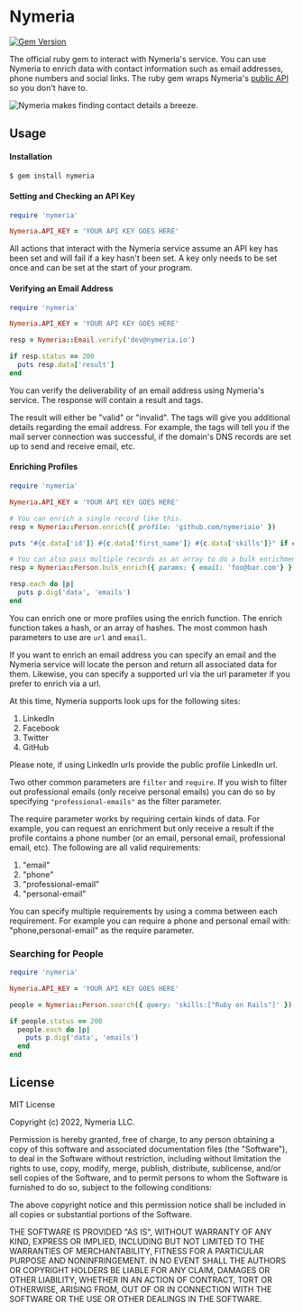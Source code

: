 # Nymeria

[![Gem Version](https://badge.fury.io/rb/nymeria.svg)](https://badge.fury.io/rb/nymeria)

The official ruby gem to interact with Nymeria's service. You can use Nymeria to enrich data with
contact information such as email addresses, phone numbers and social links. The ruby gem wraps
Nymeria's [public API](https://www.nymeria.io/developers) so you don't have to.

![Nymeria makes finding contact details a breeze.](https://www.nymeria.io/assets/images/marquee.png)

## Usage

#### Installation

```bash
$ gem install nymeria
```

#### Setting and Checking an API Key

```ruby
require 'nymeria'

Nymeria.API_KEY = 'YOUR API KEY GOES HERE'
```

All actions that interact with the Nymeria service assume an API key has been
set and will fail if a key hasn't been set. A key only needs to be set once and
can be set at the start of your program.

#### Verifying an Email Address

```ruby
require 'nymeria'

Nymeria.API_KEY = 'YOUR API KEY GOES HERE'

resp = Nymeria::Email.verify('dev@nymeria.io')

if resp.status == 200
  puts resp.data['result']
end
```

You can verify the deliverability of an email address using Nymeria's service.
The response will contain a result and tags.

The result will either be "valid" or "invalid". The tags will give you
additional details regarding the email address. For example, the tags will tell
you if the mail server connection was successful, if the domain's DNS records
are set up to send and receive email, etc.

#### Enriching Profiles

```ruby
require 'nymeria'

Nymeria.API_KEY = 'YOUR API KEY GOES HERE'

# You can enrich a single record like this.
resp = Nymeria::Person.enrich({ profile: 'github.com/nymeriaio' })

puts "#{c.data['id']} #{c.data['first_name']} #{c.data['skills']}" if c.status == 200

# You can also pass multiple records as an array to do a bulk enrichment.
resp = Nymeria::Person.bulk_enrich({ params: { email: 'foo@bar.com'} }, { params: { profile: 'linkedin.com/in/wozniaksteve' }})

resp.each do |p|
  puts p.dig('data', 'emails')
end
```

You can enrich one or more profiles using the enrich function. The enrich
function takes a hash, or an array of hashes. The most common hash parameters to
use are `url` and `email`.

If you want to enrich an email address you can specify an email and the Nymeria
service will locate the person and return all associated data for them.
Likewise, you can specify a supported url via the url parameter if you prefer
to enrich via a url.

At this time, Nymeria supports look ups for the following sites:

1. LinkedIn
1. Facebook
1. Twitter
1. GitHub

Please note, if using LinkedIn urls provide the public profile
LinkedIn url.

Two other common parameters are `filter` and `require`. If you wish to filter out
professional emails (only receive personal emails) you can do so by specifying
`"professional-emails"` as the filter parameter.

The require parameter works by requiring certain kinds of data.  For example, you
can request an enrichment but only receive a result if the profile contains a phone
number (or an email, personal email, professional email, etc). The following are all
valid requirements:

1. "email"
1. "phone"
1. "professional-email"
1. "personal-email"

You can specify multiple requirements by using a comma between each requirement.
For example you can require a phone and personal email with: "phone,personal-email"
as the require parameter.

### Searching for People

```ruby
require 'nymeria'

Nymeria.API_KEY = 'YOUR API KEY GOES HERE'

people = Nymeria::Person.search({ query: 'skills:["Ruby on Rails"]' })

if people.status == 200
  people.each do |p|
    puts p.dig('data', 'emails')
  end
end
```

## License

MIT License

Copyright (c) 2022, Nymeria LLC.

Permission is hereby granted, free of charge, to any person obtaining a copy
of this software and associated documentation files (the "Software"), to deal
in the Software without restriction, including without limitation the rights
to use, copy, modify, merge, publish, distribute, sublicense, and/or sell
copies of the Software, and to permit persons to whom the Software is
furnished to do so, subject to the following conditions:

The above copyright notice and this permission notice shall be included in all
copies or substantial portions of the Software.

THE SOFTWARE IS PROVIDED "AS IS", WITHOUT WARRANTY OF ANY KIND, EXPRESS OR
IMPLIED, INCLUDING BUT NOT LIMITED TO THE WARRANTIES OF MERCHANTABILITY,
FITNESS FOR A PARTICULAR PURPOSE AND NONINFRINGEMENT. IN NO EVENT SHALL THE
AUTHORS OR COPYRIGHT HOLDERS BE LIABLE FOR ANY CLAIM, DAMAGES OR OTHER
LIABILITY, WHETHER IN AN ACTION OF CONTRACT, TORT OR OTHERWISE, ARISING FROM,
OUT OF OR IN CONNECTION WITH THE SOFTWARE OR THE USE OR OTHER DEALINGS IN THE
SOFTWARE.
